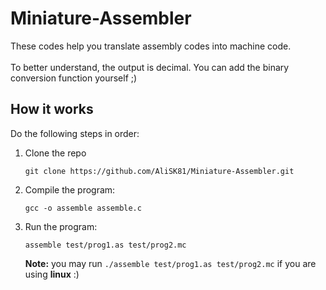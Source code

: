 # Miniature-Assembler
These codes help you translate assembly codes into machine code.  <br><br>
To better understand, the output is decimal. You can add the binary conversion function yourself ;)

## How it works

Do the following steps in order:

1. Clone the repo

    ```
    git clone https://github.com/AliSK81/Miniature-Assembler.git
    ```

2.  Compile the program:
  
    ```
    gcc -o assemble assemble.c
    ```

3. Run the program:

    ```
    assemble test/prog1.as test/prog2.mc
    ```
    **Note:** you may run ``./assemble test/prog1.as test/prog2.mc`` if you are using **linux** :)
